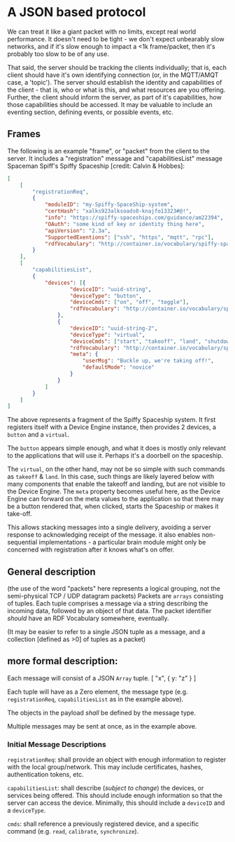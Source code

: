 # A JSON based protocol

We can treat it like a giant packet with no limits, except real world performance. It doesn't need to be tight - we don't expect unbearably slow networks, and if it's slow enough to impact a <1k frame/packet, then it's probably too slow to be of any use.

That said, the server should be tracking the clients individually; that is, each client should have it's own identifying connection (or, in the MQTT/AMQT case, a 'topic'). The server should establish the identity and capabilities of the client - that is, who or what is this, and what resources are you offering. Further, the client should inform the server, as part of it's capabilities, how those capabilities should be accessed. It may be valuable to include an eventing section, defining events, or possible events, etc.

## Frames

The following is an example "frame", or "packet" from the client to the server. It includes a "registration" message and "capabilitiesList" message Spaceman Spiff's Spiffy Spaceship [credit: Calvin & Hobbes]:

```json
[
    [
        "registrationReq",
        {
            "moduleID": "my-Spiffy-SpaceShip-system",
            "certHash": "xalks923alksoads0-knajfo13323#@!",
            "info": "https://spiffy-spaceships.com/guidance/am22394",
            "OAuth": "some kind of key or identity thing here",
            "apiVersion": "2.3a",
            "SupportedExentions": ["ssh", "https", "mqtt", "rpc"],
            "rdfVocabulary": "http://container.io/vocabulary/spiffy-spaceships"
        }
    ],
    [
        "capabilitiesList",
        {
            "devices": [{
                    "deviceID": "uuid-string",
                    "deviceType": "button",
                    "deviceCmds": ["on", "off", "toggle"],
                    "rdfVocabulary": "http://container.io/vocabulary/spiffy-spaceships/uuid-string"
                },
                {
                    "deviceID": "uuid-string-2",
                    "deviceType": "virtual",
                    "deviceCmds": ["start", "takeoff", "land", "shutdown"],
                    "rdfVocabulary": "http://container.io/vocabulary/spiffy-spaceships/uuid-string-2",
                    "meta": {
                        "userMsg": "Buckle up, we're taking off!",
                        "defaultMode": "novice"
                    }
                }
            ]
        }
    ]
]
```

The above represents a fragment of the Spiffy Spaceship system. It first registers itself with a Device Engine instance, then provides 2 devices, a `button` and a `virtual`.

The `button` appears simple enough, and what it does is mostly only relevant to the applications that will use it. Perhaps it's a doorbell on the spaceship.

The `virtual`, on the other hand, may not be so simple with such commands as `takeoff` & `land`. In this case, such things are likely layered below with many components that enable the takeoff and landing, but are not visible to the Device Engine. The `meta` property becomes useful here, as the Device Engine can forward on the meta values to the application so that there may be a button rendered that, when clicked, starts the Spaceship or makes it take-off.

This allows stacking messages into a single delivery, avoiding a server response to acknowledging receipt of the message. it also enables non-sequential implementations - a particular brain module might only be concerned with registration after it knows what's on offer.

## General description

(the use of the word "packets" here represents a logical grouping, not the semi-physical TCP / UDP datagram packets) Packets are `arrays` consisting of tuples. Each tuple comprises a message via a string describing the incoming data, followed by an object of that data. The packet identifier _should_ have an RDF Vocabulary somewhere, eventually.

(It may be easier to refer to a single JSON tuple as a message, and a collection [defined as >0] of tuples as a packet)

## more formal description:

Each message will consist of a JSON `Array` tuple. [ "x", { y: "z" } ]

Each tuple will have as a Zero element, the message type (e.g. `registrationReq`, `capabilitiesList` as in the example above).

The objects in the payload _shall_ be defined by the message type.

Multiple messages may be sent at once, as in the example above.

### Initial Message Descriptions

`registrationReq`: shall provide an object with enough information to register with the local group/network. This may include certificates, hashes, authentication tokens, etc.

`capabilitiesList`: shall describe (_subject to change_) the devices, or services being offered. This should include enough information so that the server can access the device. Minimally, this should include a `deviceID` and a `deviceType`.

`cmds`: shall reference a previously registered device, and a specific command (e.g. `read`, `calibrate`, `synchronize`).
